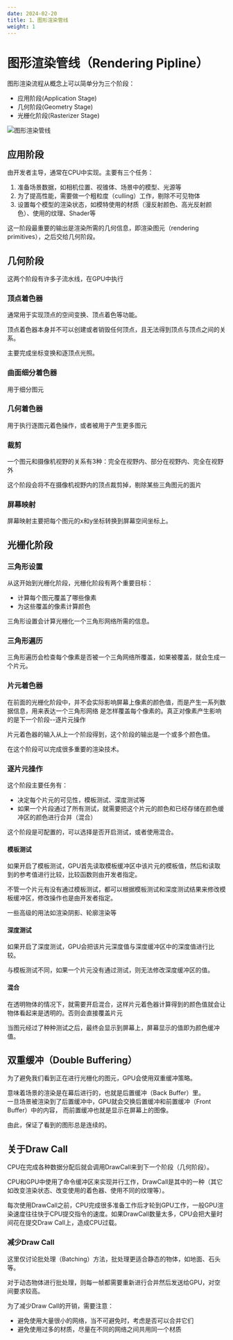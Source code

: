 ```yaml
---
date: 2024-02-20
title: 1、图形渲染管线
weight: 1
---
```


# 图形渲染管线（Rendering Pipline）
图形渲染流程从概念上可以简单分为三个阶段：
- 应用阶段(Application Stage)
- 几何阶段(Geometry Stage)
- 光栅化阶段(Rasterizer Stage)

![图形渲染管线](https://s2.loli.net/2024/02/21/QbMB1S2nedpPlz5.png)

## 应用阶段
由开发者主导，通常在CPU中实现。主要有三个任务：
1. 准备场景数据，如相机位置、视锥体、场景中的模型、光源等
2. 为了提高性能，需要做一个粗粒度（culling）工作，剔除不可见物体
3. 设置每个模型的渲染状态，如模特使用的材质（漫反射颜色、高光反射颜色）、使用的纹理、Shader等

这一阶段最重要的输出是渲染所需的几何信息，即渲染图元（rendering primitives），之后交给几何阶段。

## 几何阶段
这两个阶段有许多子流水线，在GPU中执行

### **顶点着色器**
通常用于实现顶点的空间变换、顶点着色等功能。

顶点着色器本身并不可以创建或者销毁任何顶点，且无法得到顶点与顶点之间的关系。

主要完成坐标变换和逐顶点光照。

### **曲面细分着色器**
用于细分图元
### **几何着色器**
用于执行逐图元着色操作，或者被用于产生更多图元
### **裁剪**
一个图元和摄像机视野的关系有3种：完全在视野内、部分在视野内、完全在视野外

这个阶段会将不在摄像机视野内的顶点裁剪掉，剔除某些三角图元的面片
### **屏幕映射**
屏幕映射主要把每个图元的x和y坐标转换到屏幕空间坐标上。

## 光栅化阶段
### **三角形设置**
从这开始到光栅化阶段，光栅化阶段有两个重要目标：
- 计算每个图元覆盖了哪些像素
- 为这些覆盖的像素计算颜色

三角形设置会计算光栅化一个三角形网络所需的信息。
### **三角形遍历**
三角形遍历会检查每个像素是否被一个三角网络所覆盖，如果被覆盖，就会生成一个片元。
### **片元着色器**
在前面的光栅化阶段中，并不会实际影响屏幕上像素的颜色值，而是产生一系列数据信息，用来表达一个三角形网络
是怎样覆盖每个像素的。真正对像素产生影响的是下一个阶段--逐片元操作

片元着色器的输入从上一个阶段得到，这个阶段的输出是一个或多个颜色值。

在这个阶段可以完成很多重要的渲染技术。
### **逐片元操作**
这个阶段主要任务有：
- 决定每个片元的可见性，模板测试、深度测试等
- 如果一个片段通过了所有测试，就需要把这个片元的颜色和已经存储在颜色缓冲区的颜色进行合并（混合）

这个阶段是可配置的，可以选择是否开启测试，或者使用混合。

#### 模板测试
如果开启了模板测试，GPU首先读取模板缓冲区中该片元的模板值，然后和读取到的参考值进行比较，比较函数则由开发者指定。

不管一个片元有没有通过模板测试，都可以根据模板测试和深度测试结果来修改模板缓冲区，修改操作也是由开发者指定。

一些高级的用法如渲染阴影、轮廓渲染等

#### 深度测试
如果开启了深度测试，GPU会把该片元深度值与深度缓冲区中的深度值进行比较。

与模板测试不同，如果一个片元没有通过测试，则无法修改深度缓冲区的值。

#### 混合
在透明物体的情况下，就需要开启混合，这样片元着色器计算得到的颜色值就会让物体看起来是透明的。否则会直接覆盖片元

当图元经过了种种测试之后，最终会显示到屏幕上，屏幕显示的值即为颜色缓冲值。

## 双重缓冲（Double Buffering）
为了避免我们看到正在进行光栅化的图元，GPU会使用双重缓冲策略。

意味着场景的渲染是在幕后进行的，也就是后置缓冲（Back Buffer）里。\
一旦场景被渲染到了后置缓冲中，GPU就会交换后置缓冲和前置缓冲（Front Buffer）中的内容，
而前置缓冲也就是显示在屏幕上的图像。

由此，保证了看到的图形总是连续的。

## 关于Draw Call
CPU在完成各种数据分配后就会调用DrawCall来到下一个阶段（几何阶段）。

CPU和GPU中使用了命令缓冲区来实现并行工作，DrawCall是其中的一种（其它如改变渲染状态、改变使用的着色器、使用不同的纹理等）。

每次使用DrawCall之前，CPU完成很多准备工作后才轮到GPU工作，一般GPU渲染速度往往快于CPU提交指令的速度。如果DrawCall数量太多，CPU会把大量时间花在提交Draw Call上，造成CPU过载。

### 减少Draw Call
这里仅讨论批处理（Batching）方法，批处理更适合静态的物体，如地面、石头等。

对于动态物体进行批处理，则每一帧都需要重新进行合并然后发送给GPU，对空间要求较高。

为了减少Draw Call的开销，需要注意：
- 避免使用大量很小的网络，当不可避免时，考虑是否可以合并它们
- 避免使用过多的材质，尽量在不同的网络之间共用同一个材质
